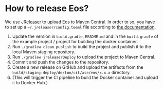 # How to release Eos?

We use [JReleaser](https://jreleaser.org/) to upload Eos to Maven Central. In order to so, you have to set up a `~/.jreleaser/config.toeml` file according to [the documentation](https://jreleaser.org/guide/latest/examples/maven/maven-central.html#_gradle).

1. Update the version in `build.gradle`, `README.md` and in the `build.gradle` of the example project / project for building the docker container.
2. Run `./gradlew clean publish` to build the project and publish it to the local Maven staging repository.
3. Run `./gradlew jreleaserDeploy` to upload the project to Maven Central.
4. Commit and push the changes to the repository.
5. Create a new release on GitHub and upload the artifacts from the `build/staging-deploy/de/tum/cit/ase/eos/x.x.x` directory.
6. (This will trigger the CI pipeline to build the Docker container and upload it to Docker Hub.)
